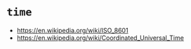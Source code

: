 # `time`

  - https://en.wikipedia.org/wiki/ISO_8601
  - https://en.wikipedia.org/wiki/Coordinated_Universal_Time
